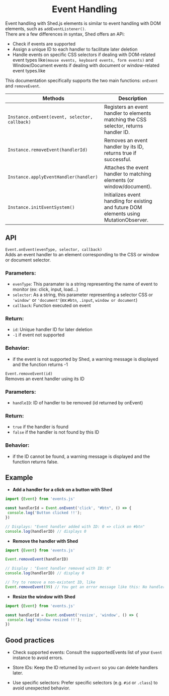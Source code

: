 <h1 align="center">Event Handling</h1>

Event handling with Shed.js elements is similar to event handling with DOM elements, such as `addEventListener()`.  
There are a few differences in syntax, Shed offers an APi:  

* Check if events are supported
* Assign a unique ID to each handler to facilitate later deletion
* Handle events on specific CSS selectors if dealing with DOM-related event types like`(mouse events, keyboard events, form events)` and Window/Document events if dealing with document or window-related event types.like 

This documentation specifically supports the two main functions: `onEvent` and `removeEvent`.

| Methods                                       | Description                                                                             |
|-----------------------------------------------|-----------------------------------------------------------------------------------------|
| `Instance.onEvent(event, selector, callback)` | Registers an event handler to elements matching the CSS selector, returns handler ID.   |
| `Instance.removeEvent(handlerId)`             | Removes an event handler by its ID, returns true if successful.                         |
| `Instance.applyEventHandler(handler)`         | Attaches the event handler to matching elements (or window/document).                   |
| `Instance.initEventSystem()`                  | Initializes event handling for existing and future DOM elements using MutationObserver. |

## API

`Event.onEvent(evenType, selector, callback)`  
Adds an event handler to an element corresponding to the CSS or window or document selector.

### Parameters:
  * `evenType`: This paramater is a string representing the name of event to monitor (ex: click, input, load...)
  * `selector`: As a string, this parameter representing a selector CSS or `'window'` or `'document'`(ex:`#btn`, `.input`, `window or document`)
  * `callback`: Function executed on event

### Return:
* `id`: Unique handler ID for later deletion  
* `-1` if event not supported

### Behavior:
* if the event is not supported by Shed, a warning message is displayed and the function returns -1

`Event.removeEvent(id)`       
Removes an event handler using its ID
### Parameters:
* `handleID`: ID of handler to be removed (id returned by onEvent)

### Return:
* `true` if the handler is found
* `false` if the handler is not found by this ID

### Behavior:
* if the ID cannot be found, a warning message is displayed
 and the function returns false.

## Example

- **Add a handler for a click on a button with Shed**

```js
import {Event} from 'events.js'

const handlerId = Event.onEvent('click', "#btn", () => {
 console.log('Button clicked !!');
})

// Displays: "Event handler added with ID: 0 => click on #btn"
console.log(handlerID) // displays 0
```

- **Remove the handler with Shed**

```js
import {Event} from 'events.js'

Event.removeEvent(handlerID)

// Display : "Event handler removed with ID: 0"
console.log(handlerID) // display 0

// Try to remove a non-existent ID, like
Event.removeEvent(99) // You get an error message like this: No handler with this ID: 99
```

- **Resize the window with Shed**

```js
import {Event} from 'events.js'

const handlerId = Event.onEvent('resize', 'window', () => {
 console.log('Window resized !!');
})
```

## Good practices

* Check supported events: Consult the supportedEvents list of your `Event` instance to avoid errors.

* Store IDs: Keep the ID returned by `onEvent` so you can delete handlers later.

* Use specific selectors: Prefer specific selectors (e.g. `#id` or `.class`) to avoid unexpected behavior.
